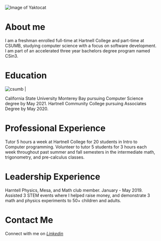 ![Image of Yaktocat](https://octodex.github.com/images/yaktocat.png)
# About me 
I am a freshman enrolled full-time at Hartnell College and part-time at CSUMB, studying computer science with a focus on software development. I am part of an accelerated three year bachelors degree program named CSin3. 
# Education 
![csumb](https://user-images.githubusercontent.com/32247665/64911354-905e7b80-d6d5-11e9-9304-4088831a8559.jpg) | 


California State University Monterey Bay pursuing Computer Science degree by May 2021.
Hartnell Community College pursuing Associates Degree by May 2020.
# Professional Experience 
Tutor 5 hours a week at Hartnell College for 20 students in Intro to Computer programming. 
Volunteer to tutor 5 students for 3 hours each week throughout past summer and fall semesters in the intermediate math, trigonometry, and pre-calculus classes.
# Leadership Experience
Harntell Physics, Mesa, and Math club member. January - May 2019.
Assisted 3 STEM events where I helped raise money, and demonstrate 3 math and physics experiments to 50+ children and adults. 
# Contact Me 
Connect with me on _[Linkedin](www.linkedin.com/in/ashleyagarcia20)_
